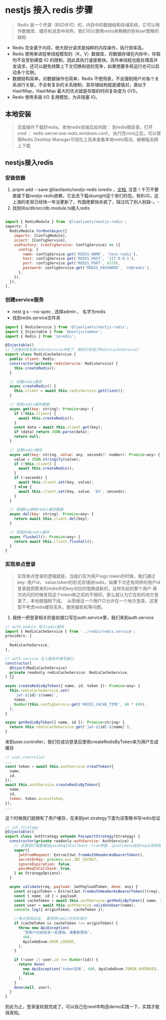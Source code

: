 # nestjs 接入 redis 步骤

> Redis 是一个开源（BSD许可）的，内存中的数据结构存储系统，它可以用作数据库、缓存和消息中间件。我们可以使用redis来稍微的弥补jwt策略的缺陷

- Redis 完全基于内存，绝大部分请求是纯粹的内存操作，执行效率高。
- Redis 使用单进程单线程模型的（K，V）数据库，将数据存储在内存中，存取均不会受到硬盘 IO 的限制，因此其执行速度极快。另外单线程也能处理高并发请求，还可以避免频繁上下文切换和锁的竞争，如果想要多核运行也可以启动多个实例。
- 数据结构简单，对数据操作也简单，Redis 不使用表，不会强制用户对各个关系进行关联，不会有复杂的关系限制，其存储结构就是键值对，类似于 HashMap，HashMap 最大的优点就是存取的时间复杂度为 O(1)。
- Redis 使用多路 I/O 复用模型，为非阻塞 IO。

## 本地安装

> 百度操作下载好redis。本地redis安装后如何跑： 到redis根目录，打开cmd ： redis-server.exe redis.windows.conf。 执行完cmd之后，可以使用Redis Desktop Manager可视化工具来查看本地redis情况。破解版去网上下载

## nestjs接入redis
### 安装依赖

1. pnpm add --save @liaoliaots/nestjs-redis ioredis ，[文档](https://github.com/liaoliaots/nestjs-redis), 注意！千万不要直接下载nestjs-redis依赖，它会去下载skunight这个哥们的包，有BUG，这上海的老哥已经快一年没更新了，外国佬都快杀疯了，踩过坑了别人别踩-。-
2. 找到libs/db/src/db.module.ts接入redis

```js

import { RedisModule } from '@liaoliaots/nestjs-redis';
imports: [
  RedisModule.forRootAsync({
    imports: [ConfigModule],
    inject: [ConfigService],
    useFactory: (configService: ConfigService) => ({
      config: {
        name: configService.get('REDIS_NAME', 'test-redis'),
        host: configService.get('REDIS_HOST', '127.0.0.1'),
        port: configService.get('REDIS_PORT', 6379),
        password: configService.get('REDIS_PASSWORD', 'cd@redis'),
      },
    }),
  }),
],
```

### 创建service服务

- nest g s --no-spec , 选择admin ， 名字为redis
- 找到redis.service文件夹

```js
import { RedisService } from '@liaoliaots/nestjs-redis';
import { Injectable } from '@nestjs/common';
import { Redis } from 'ioredis';

@Injectable()
// (这里的命名和redisService冲突了，我将它改成了RedisCacheService)
export class RedisCacheService {
  public client: Redis;
  constructor(private redisService: RedisService) {
    this.createRedis();
  }

  // 创建redis服务
  async createRedis() {
    this.client = await this.redisService.getClient();
  }

  // 获取redis缓存数据
  async get(key: string): Promise<any> {
    if (!this.client) {
      await this.createRedis();
    }
    const data = await this.client.get(key);
    if (data) return JSON.parse(data);
    return null;
  }

  // 设置redis缓存
  async set(key: string, value: any, seconds?: number): Promise<any> {
    value = JSON.stringify(value);
    if (!this.client) {
      await this.createRedis();
    }
    if (!seconds) {
      await this.client.set(key, value);
    } else {
      await this.client.set(key, value, 'EX', seconds);
    }
  }

  // 根据key删除redis缓存数据
  async del(key: string): Promise<any> {
    return await this.client.del(key);
  }

  // 获取所有redis缓存
  async flushall(): Promise<any> {
    return await this.client.flushall();
  }
}
```

### 实现单点登录

> 实现单点登录的逻辑就是，当我们在为用户sign token的时候，我们通过key: 用户id， value:token的形式存储进redis，如果下次还有同样的用户id登录就把原来的redis中的key对应的值换成新的，这样先前的那个用户 再次访问的时候发现这个token和之前的不相同，那么就认为它在别的地方登录了，本地就强制下线，　从而保证一个用户只允许在一个地方登录，这里暂不考虑redis缓存丢失，服务器宕机等问题。

1. 我统一把登录相关的鉴权接口写在auth.service里，我们来到auth.service

```js
// auth.module 导入redis服务
import { RedisCacheService } from '../redis/redis.service';
providers: [
  .....
  RedisCacheService,
],

// auth.service 注入服务并编写接口
constructor(
  @Inject(RedisCacheService)
  private readonly redisCacheService: RedisCacheService,
) {}

async createRedisByToken({ name, id, token }): Promise<any> {
  this.redisCacheService.set(
    `jwt-${id}-${name}`,
    token,
    Number(this.configService.get('REDIS_CACHE_TIME', 60 * 60)),
  );
}

async getRedisByToken({ name, id }): Promise<string> {
  return this.redisCacheService.get(`jwt-${id}-${name}`);
}
```

来到user.controller，我们在成功登录后使用createRedisByToken来为用户生成缓存

```js
// user.controller
...
const token = await this.authService.creatToken({
  name,
  id,
});
await this.authService.createRedisByToken({
  name,
  id,
  token: token.accessToken,
});
...
```

这个时候我们就拥有了用户缓存，在来到jwt.strategy下面为该策略书写redis验证

```js
// jwt.strategy
@Injectable()
export class JwtStrategy extends PassportStrategy(Strategy) {
  constructor(private readonly authService: AuthService) {
    // 这里我们需要增加passReqToCallback：true参数，让validate返回req从而获取前端传入的token
    super({
      jwtFromRequest: ExtractJwt.fromAuthHeaderAsBearerToken(),
      secretOrKey: process.env.JWT_SECRET,
      ignoreExpiration: false,
      passReqToCallback: true,
    } as StrategyOptions);
  }

  async validate(req, payload: JwtPayloadToken, done: any) {
    const originToken = ExtractJwt.fromAuthHeaderAsBearerToken()(req);
    const { name, id } = payload;
    const cacheToken = await this.authService.getRedisByToken({ name, id });
    const user = await this.authService.validateUser(name);
    console.log({ originToken, cacheToken });

    //单点登陆验证， 要排除redis为空的情况
    if (cacheToken && cacheToken !== originToken) {
      throw new ApiException(
        '您账户已经在另一处登陆，请重新登陆',
        400,
        ApiCodeEnum.USER_LOGGED,
      );
    }

    if (!user || user.id !== Number(id)) {
      return done(
        new ApiException('token无效', 400, ApiCodeEnum.TOKEN_OVERDUE),
        false,
      );
    }
    done(null, user);
  }
}
```

到此为止，登录鉴权就完成了。可以自己在nest中构造demo实践一下，实践才能得真知。
